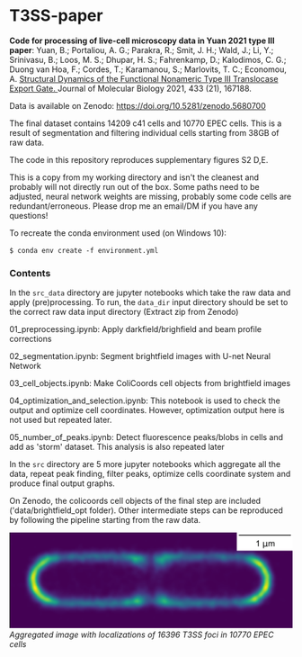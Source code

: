 # T3SS-paper

**Code for processing of live-cell microscopy data in Yuan 2021 type III paper**: 
Yuan, B.; Portaliou, A. G.; Parakra, R.; Smit, J. H.; Wald, J.; Li, Y.; Srinivasu, B.; Loos, M. S.; Dhupar, H. 
S.; Fahrenkamp, D.; Kalodimos, C. G.; Duong van Hoa, F.; Cordes, T.; Karamanou, S.; Marlovits, T. C.; Economou, A. 
[Structural Dynamics of the Functional Nonameric Type III Translocase Export Gate. ](https://doi.org/10.1016/j.jmb.2021.167188)
Journal of Molecular Biology 2021, 433 (21), 167188.



Data is available on Zenodo: https://doi.org/10.5281/zenodo.5680700

The final dataset contains 14209 c41 cells and 10770 EPEC cells. This is a result of segmentation and 
filtering individual cells starting from 38GB of raw data.

The code in this repository reproduces supplementary figures S2 D,E.

This is a copy from my working directory and isn't the cleanest and probably will not directly run out of the box. Some 
paths need to be adjusted, neural network weights are missing, probably some code cells are redundant/erroneous. Please drop me an
email/DM if you have any questions!

To recreate the conda environment used (on Windows 10):

```console
$ conda env create -f environment.yml
```

### Contents

In the `src_data` directory are jupyter notebooks which take the raw data and apply (pre)processing. To run, 
the `data_dir` input directory should be set to the correct raw data input directory (Extract zip from Zenodo) 

01_preprocessing.ipynb: Apply darkfield/brighfield and beam profile corrections

02_segmentation.ipynb: Segment brightfield images with U-net Neural Network

03_cell_objects.ipynb: Make ColiCoords cell objects from brightfield images

04_optimization_and_selection.ipynb: This notebook is used to check the output and optimize cell coordinates.
However, optimization output here is not used but repeated later.

05_number_of_peaks.ipynb: Detect fluorescence peaks/blobs in cells and add as 'storm' dataset. This analysis 
is also repeated later

In the `src` directory are 5 more jupyter notebooks which aggregate all the data, repeat peak finding, filter
peaks, optimize cells coordinate system and produce final output graphs.

On Zenodo, the colicoords cell objects of the final step are included ('data/brightfield_opt folder). Other
intermediate steps can be reproduced by following the pipeline starting from the raw data.

![image](figures/EPEC_aligned_viridis_cropped.png)
*Aggregated image with localizations of 16396 T3SS foci in 10770 EPEC cells*
